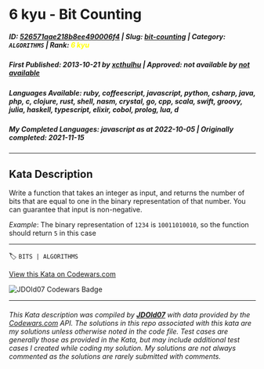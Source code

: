 # 6 kyu - Bit Counting

##### **ID**: [526571aae218b8ee490006f4](https://www.codewars.com/kata/526571aae218b8ee490006f4) | **Slug**: [bit-counting](https://www.codewars.com/kata/526571aae218b8ee490006f4) | **Category**: `ALGORITHMS` | **Rank**: <span style="color:yellow">6 kyu</span>

##### **First Published**: 2013-10-21 ***by*** [xcthulhu](https://www.codewars.com/users/xcthulhu) | **Approved**: *not available* ***by*** [*not available*](*https://www.codewars.com*)

##### **Languages Available**: ruby, coffeescript, javascript, python, csharp, java, php, c, clojure, rust, shell, nasm, crystal, go, cpp, scala, swift, groovy, julia, haskell, typescript, elixir, cobol, prolog, lua, d

##### **My Completed Languages**: javascript ***as at*** 2022-10-05 | **Originally completed**: 2021-11-15

---

## Kata Description


Write a function that takes an integer as input, and returns the number of bits that are equal to one in the binary representation of that number. You can guarantee that input is non-negative.



*Example*: The binary representation of `1234` is `10011010010`, so the function should return `5` in this case



---


🏷 `BITS | ALGORITHMS`


[View this Kata on Codewars.com](https://www.codewars.com/kata/526571aae218b8ee490006f4)

![](https://www.codewars.com/users/jdold07/badges/large "JDOld07 Codewars Badge")

---

###### *This Kata description was compiled by [**JDOld07**](https://tpstech.dev) with data provided by the [Codewars.com](https://www.codewars.com) API.  The solutions in this repo associated with this kata are my solutions unless otherwise noted in the code file.  Test cases are generally those as provided in the Kata, but may include additional test cases I created while coding my solution.  My solutions are not always commented as the solutions are rarely submitted with comments.*
